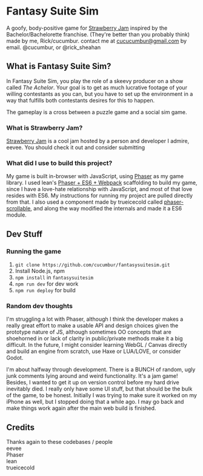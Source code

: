 # Fantasy Suite Sim
A goofy, body-positive game for [Strawberry Jam](https://itch.io/jam/strawberry-jam) inspired by the Bachelor/Bachelorette franchise. (They're better than you probably think)
made by me, Rick/cucumbur. contact me at cucucumbur@gmail.com by email. @cucumbur, or @rick_sheahan

## What is Fantasy Suite Sim?
In Fantasy Suite Sim, you play the role of a skeevy producer on a show called *The Achelor*. Your goal is to get as much lucrative footage of your willing contestants as you can, but you have to set up the environment in a way that fulfills both contestants desires for this to happen.

The gameplay is a cross between a puzzle game and a social sim game.

### What is Strawberry Jam?
[Strawberry Jam](https://itch.io/jam/strawberry-jam) is a cool jam hosted by a person and developer I admire, eevee. You should check it out and consider submitting

### What did I use to build this project?
My game is built in-browser with JavaScript, using [Phaser](http://phaser.io) as my game library. I used lean's [Phaser + ES6 + Webpack](https://github.com/lean/phaser-es6-webpack) scaffolding to build my game, since I have a love-hate relationship with JavaScript, and most of that love resides with ES6. My instructions for running my project are pulled directly from that. I also used a component made by trueicecold called [phaser-scrollable](https://github.com/trueicecold/phaser-scrollable), and along the way modified the internals and made it a ES6 module.

## Dev Stuff
### Running the game
1. ```git clone https://github.com/cucumbur/fantasysuitesim.git```
2. Install Node.js, npm
3. ```npm install``` in `fantasysuitesim`
4. ```npm run dev``` for dev work
5. ```npm run deploy``` for build

### Random dev thoughts
I'm struggling a lot with Phaser, although I think the developer makes a really great effort to make a usable API and design choices given the prototype nature of JS, although sometimes OO concepts that are shoehorned in or lack of clarity in public/private methods make it a big difficult. In the future, I might consider learning WebGL / Canvas directly and build an engine from scratch, use Haxe or LUA/LOVE, or consider Godot.

I'm about halfway through development. There is a BUNCH of random, ugly junk comments lying around and weird functionality. It's a jam game! Besides, I wanted to get it up on version control before my hard drive inevitably died. I really only have some UI stuff, but that should be the bulk of the game, to be honest. Initially I was trying to make sure it worked on my iPhone as well, but I stopped doing that a while ago. I may go back and make things work again after the main web build is finished.


## Credits
Thanks again to these codebases / people  
eevee  
Phaser  
lean  
trueicecold  
